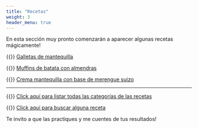 ```yaml
---
title: "Recetas"
weight: 3
header_menu: true
---
```


En esta sección muy pronto comenzarán a aparecer algunas recetas mágicamente!

{{<icon class="fa fa-hand-o-right">}}&nbsp;[Galletas de mantequilla](recipes/galletas_mantequilla)

{{<icon class="fa fa-hand-o-right">}}&nbsp;[Muffins de batata con almendras](recipes/muffins_batata_almendras)

{{<icon class="fa fa-hand-o-right">}}&nbsp;[Crema mantequilla con base de merengue suizo](recipes/crema_mantequilla_con_merengue_suizo)

__________________________________________
{{<icon class="fa fa-hand-o-right">}}&nbsp;[Click aquí para listar todas las categorías de las recetas](categories)

{{<icon class="fa fa-hand-o-right">}}&nbsp;[Click aquí para buscar alguna receta](search/)


Te invito a que las practiques y me cuentes de tus resultados!






